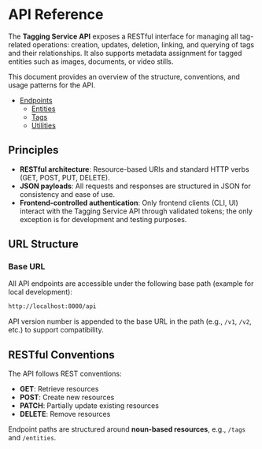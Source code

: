 # API Reference

The **Tagging Service API** exposes a RESTful interface for managing all tag-related operations: creation, updates, deletion, linking, and querying of tags and their relationships. It also supports metadata assignment for tagged entities such as images, documents, or video stills.

This document provides an overview of the structure, conventions, and usage patterns for the API.

- [Endpoints](./endpoints/_index.md)
  - [Entities](./endpoints/endpoint-entities.md)
  - [Tags](./endpoints/endpoint-tags.md)
  - [Utilities](./endpoints/endpoint-utilities.md)

## Principles

- **RESTful architecture**: Resource-based URIs and standard HTTP verbs (GET, POST, PUT, DELETE).
- **JSON payloads**: All requests and responses are structured in JSON for consistency and ease of use.
- **Frontend-controlled authentication**: Only frontend clients (CLI, UI) interact with the Tagging Service API through validated tokens; the only exception is for development and testing purposes.

## URL Structure

### Base URL

All API endpoints are accessible under the following base path (example for local development):

```bash
http://localhost:8000/api
```

API version number is appended to the base URL in the path (e.g., `/v1`, `/v2`, etc.) to support compatibility.

## RESTful Conventions

The API follows REST conventions:

- **GET**: Retrieve resources
- **POST**: Create new resources
- **PATCH**: Partially update existing resources
- **DELETE**: Remove resources

Endpoint paths are structured around **noun-based resources**, e.g., `/tags` and `/entities`.
